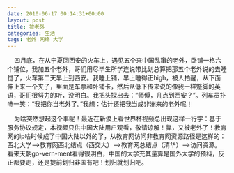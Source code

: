 ```yaml
---
date: 2010-06-17 00:14:31+00:00
layout: post
title: 被老外
categories: 生活 
tags: 老外 网络 大学
---
```


&nbsp;&nbsp;&nbsp;&nbsp;四月底，在从宁夏回西安的火车上，遇见五个来中国乱窜的老外，卧铺一格六个铺位，我加五个老外，哥们用尽毕生所学连说带比划总算把那五个老外说的去睡觉了，火车第二天早上到西安。我睡上铺，早上睡得正high，被人拍醒，从下面伸上来一个夹子，里面是车票和卧铺卡，然后从低下传来说的像我一样蹩脚的英语，哥们很努力的听，没明白。我把头探出去：“师傅，几点到西安？”。列车员扑哧一笑：“我把你当老外了。”我想：估计还把我当成非洲来的老外呢！

&nbsp;&nbsp;&nbsp;&nbsp;为啥突然想起这个事呢！最近在新浪上看世界杯视频总出现这样一行字：基于服务协议规定，本视频只供中国大陆用户观看，敬请谅解！靠，又被老外了！教育网的ip啥时候成了中国大陆以外的了，从教育网访问非教育网资源路径是这样的：西北大学-->教育网西北结点（西交大）-->教育网总结点（清华）-->访问资源。看来天朝go-vern-ment看得很明白，中国的大学充其量算是国外大学的预科，反正都要走，还是提前划归非国有吧！划归就划归吧。